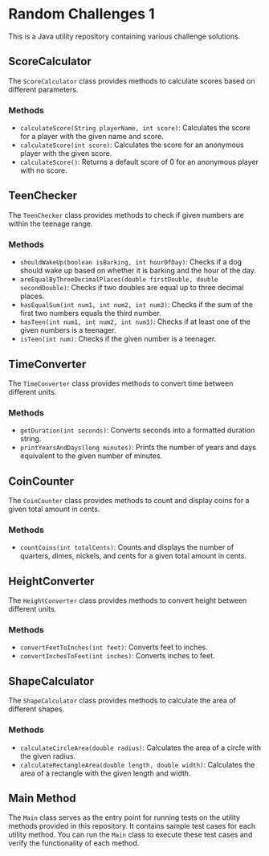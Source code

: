 # Random Challenges 1

This is a Java utility repository containing various challenge solutions.

## ScoreCalculator

The `ScoreCalculator` class provides methods to calculate scores based on different parameters.

### Methods

- `calculateScore(String playerName, int score)`: Calculates the score for a player with the given name and score.
- `calculateScore(int score)`: Calculates the score for an anonymous player with the given score.
- `calculateScore()`: Returns a default score of 0 for an anonymous player with no score.

## TeenChecker

The `TeenChecker` class provides methods to check if given numbers are within the teenage range.

### Methods

- `shouldWakeUp(boolean isBarking, int hourOfDay)`: Checks if a dog should wake up based on whether it is barking and the hour of the day.
- `areEqualByThreeDecimalPlaces(double firstDouble, double secondDouble)`: Checks if two doubles are equal up to three decimal places.
- `hasEqualSum(int num1, int num2, int num3)`: Checks if the sum of the first two numbers equals the third number.
- `hasTeen(int num1, int num2, int num3)`: Checks if at least one of the given numbers is a teenager.
- `isTeen(int num)`: Checks if the given number is a teenager.

## TimeConverter

The `TimeConverter` class provides methods to convert time between different units.

### Methods

- `getDuration(int seconds)`: Converts seconds into a formatted duration string.
- `printYearsAndDays(long minutes)`: Prints the number of years and days equivalent to the given number of minutes.

## CoinCounter

The `CoinCounter` class provides methods to count and display coins for a given total amount in cents.

### Methods

- `countCoins(int totalCents)`: Counts and displays the number of quarters, dimes, nickels, and cents for a given total amount in cents.

## HeightConverter

The `HeightConverter` class provides methods to convert height between different units.

### Methods

- `convertFeetToInches(int feet)`: Converts feet to inches.
- `convertInchesToFeet(int inches)`: Converts inches to feet.

## ShapeCalculator

The `ShapeCalculator` class provides methods to calculate the area of different shapes.

### Methods

- `calculateCircleArea(double radius)`: Calculates the area of a circle with the given radius.
- `calculateRectangleArea(double length, double width)`: Calculates the area of a rectangle with the given length and width.

## Main Method 

The `Main` class serves as the entry point for running tests on the utility methods provided in this repository. It contains sample test cases for each utility method. You can run the `Main` class to execute these test cases and verify the functionality of each method.
